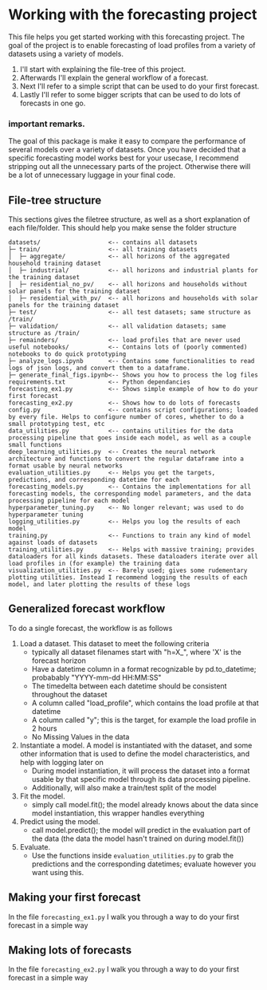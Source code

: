 # Working with the forecasting project
This file helps you get started working with this forecasting project. The goal of the project is to enable forecasting of load profiles from a variety of datasets using a variety of models.

1. I'll start with explaining the file-tree of this project. 
2. Afterwards I'll explain the general workflow of a forecast. 
3. Next I'll refer to a simple script that can be used to do your first forecast. 
3. Lastly I'll refer to some bigger scripts that can be used to do lots of forecasts in one go.

### important remarks.
The goal of this package is make it easy to compare the performance of several models over a variety of datasets. Once you have decided that a specific forecasting model works best for your usecase, I recommend stripping out all the unnecessary parts of the project. Otherwise there will be a lot of unnecessary luggage in your final code.


## File-tree structure

This sections gives the filetree structure, as well as a short explanation of each file/folder. This should help you make sense the folder structure

```
datasets/                   <-- contains all datasets
├─ train/                   <-- all training datasets
│  ├─ aggregate/            <-- all horizons of the aggregated household training dataset
│  ├─ industrial/           <-- all horizons and industrial plants for the training dataset
│  ├─ residential_no_pv/    <-- all horizons and households without solar panels for the training dataset
│  ├─ residential_with_pv/  <-- all horizons and households with solar panels for the training dataset
├─ test/                    <-- all test datasets; same structure as /train/
├─ validation/              <-- all validation datasets; same structure as /train/
├─ remainders/              <-- load profiles that are never used
useful notebooks/           <-- Contains lots of (poorly commented) notebooks to do quick prototyping
├─ analyze_logs.ipynb       <-- Contains some functionalities to read logs of json logs, and convert them to a dataframe. 
├─ generate_final_figs.ipynb<-- Shows you how to process the log files
requirements.txt            <-- Python dependancies
forecasting_ex1.py          <-- Shows simple example of how to do your first forecast
forecasting_ex2.py          <-- Shows how to do lots of forecasts
config.py                   <-- contains script configurations; loaded by every file. Helps to configure number of cores, whether to do a small prototyping test, etc
data_utilities.py           <-- contains utilities for the data processing pipeline that goes inside each model, as well as a couple small functions
deep_learning_utilities.py  <-- Creates the neural network architecture and functions to convert the regular dataframe into a format usable by neural networks
evaluation_utilities.py     <-- Helps you get the targets, predictions, and corresponding datetime for each
forecasting_models.py       <-- Contains the implementations for all forecasting models, the corresponding model parameters, and the data processing pipeline for each model
hyperparameter_tuning.py    <-- No longer relevant; was used to do hyperparameter tuning
logging_utilities.py        <-- Helps you log the results of each model
training.py                 <-- Functions to train any kind of model against loads of datasets
training_utilities.py       <-- Helps with massive training; provides dataloaders for all kinds datasets. These dataloaders iterate over all load profiles in (for example) the training data
visualization_utilities.py  <-- Barely used; gives some rudementary plotting utilities. Instead I recommend logging the results of each model, and later plotting the results of these logs
```

## Generalized forecast workflow

To do a single forecast, the workflow is as follows
1. Load a dataset. This dataset to meet the following criteria
    - typically all dataset filenames start with "h=X_", where 'X' is the forecast horizon
    - Have a datetime column in a format recognizable by pd.to_datetime; probabably "YYYY-mm-dd HH:MM:SS"
    - The timedelta between each datetime should be consistent throughout the dataset
    - A column called "load_profile", which contains the load profile at that datetime
    - A column called "y"; this is the target, for example the load profile in 2 hours
    - No Missing Values in the data
2. Instantiate a model. A model is instantiated with the dataset, and some other information that is used to define the model characteristics, and help with logging later on
    - During model instantiation, it will process the dataset into a format usable by that specific model through its data processing pipeline. 
    - Additionally, will also make a train/test split of the model
3. Fit the model.
    - simply call model.fit(); the model already knows about the data since model instantiation, this wrapper handles everything
4. Predict using the model.
    - call model.predict(); the model will predict in the evaluation part of the data (the data the model hasn't trained on during model.fit())
5. Evaluate.
    - Use the functions inside `evaluation_utilities.py` to grab the predictions and the corresponding datetimes; evaluate however you want using this.

## Making your first forecast

In the file `forecasting_ex1.py` I walk you through a way to do your first forecast in a simple way


## Making lots of forecasts
In the file `forecasting_ex2.py` I walk you through a way to do your first forecast in a simple way
